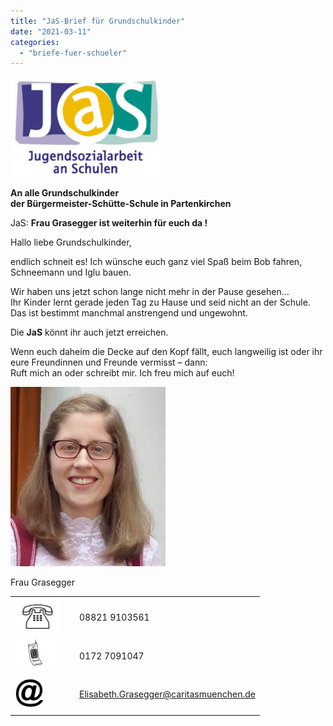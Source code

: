 ```yaml
---
title: "JaS-Brief für Grundschulkinder"
date: "2021-03-11"
categories: 
  - "briefe-fuer-schueler"
---
```


![](images/JaS.png)

**An alle Grundschulkinder[](http://www.volksschule-partenkirchen.de/downloads/Schülerinfos/Kinderbrief_JaS_GS.pdf)**  
**der Bürgermeister-Schütte-Schule in Partenkirchen**

JaS: **Frau Grasegger ist weiterhin für euch da !**

Hallo liebe Grundschulkinder,

endlich schneit es! Ich wünsche euch ganz viel Spaß beim Bob fahren, Schneemann und Iglu bauen.

Wir haben uns jetzt schon lange nicht mehr in der Pause gesehen…  
Ihr Kinder lernt gerade jeden Tag zu Hause und seid nicht an der Schule. Das ist bestimmt manchmal anstrengend und ungewohnt.

Die **JaS** könnt ihr auch jetzt erreichen.

Wenn euch daheim die Decke auf den Kopf fällt, euch langweilig ist oder ihr eure Freundinnen und Freunde vermisst – dann:  
Ruft mich an oder schreibt mir. Ich freu mich auf euch!

![](images/Foto-Frau-Grasegger.png)

Frau Grasegger

<table><tbody><tr><td><img src="images/Kinderbrief_JaS_GS_Icons_03.png" alt="" width="75" height="58"></td><td></td><td>08821 9103561</td></tr><tr><td><img src="images/Kinderbrief_JaS_GS_Icons_07.png" alt=""></td><td></td><td>0172 7091047</td></tr><tr><td><img src="images/at-symbol.png" alt="" width="45" height="57"></td><td></td><td><a rel="noreferrer noopener" href="mailto:Elisabeth.Grasegger@caritasmuenchen.de" target="_blank">Elisabeth.Grasegger@caritasmuenchen.de</a></td></tr></tbody></table>
